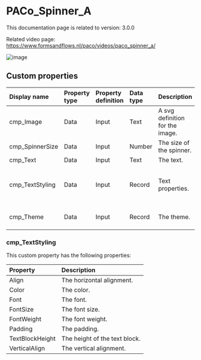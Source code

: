 # PACo_Spinner_A

This documentation page is related to version: 3.0.0

Related video page: https://www.formsandflows.nl/paco/videos/paco_spinner_a/

![image](https://github.com/formsandflows/PACo/assets/35654198/dd7dc5a9-6324-458d-819a-1bbb942e33f4)

## Custom properties

| Display name | Property type | Property definition | Data type | Description | Memo
| :--- | :--- | :--- | :--- | :--- | :--- |
| cmp_Image | Data | Input | Text | A svg definition for the image. | |
| cmp_SpinnerSize | Data | Input | Number | The size of the spinner. | |
| cmp_Text | Data | Input | Text | The text. | |
| cmp_TextStyling | Data | Input | Record | Text properties. | See the documention about cmp_TextStyling below. |
| cmp_Theme | Data | Input | Record | The theme. | See the documention on theming. |

### cmp_TextStyling
This custom property has the following properties:

| Property | Description |
| :--- | :--- |
| Align | The horizontal alignment. |
| Color | The color. |
| Font | The font. |
| FontSize | The font size. |
| FontWeight | The font weight. |
| Padding | The padding. |
| TextBlockHeight | The height of the text block. |
| VerticalAlign | The vertical alignment. |
